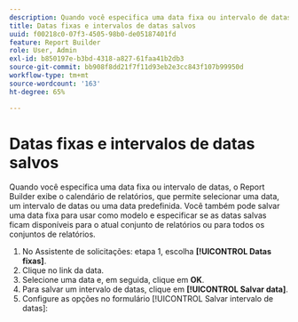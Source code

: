 ```yaml
---
description: Quando você especifica uma data fixa ou intervalo de datas, o Report Builder exibe o calendário de relatórios, que permite selecionar uma data, um intervalo de datas ou uma data predefinida. Você também pode salvar uma data fixa para usar como modelo e especificar se as datas salvas ficam disponíveis para o atual conjunto de relatórios ou para todos os conjuntos de relatórios.
title: Datas fixas e intervalos de datas salvos
uuid: f00218c0-07f3-4505-98b0-de05187401fd
feature: Report Builder
role: User, Admin
exl-id: b850197e-b3bd-4318-a827-61faa41b2db3
source-git-commit: bb908f8dd21f7f11d93eb2e3cc843f107b99950d
workflow-type: tm+mt
source-wordcount: '163'
ht-degree: 65%

---
```


# Datas fixas e intervalos de datas salvos

Quando você especifica uma data fixa ou intervalo de datas, o Report Builder exibe o calendário de relatórios, que permite selecionar uma data, um intervalo de datas ou uma data predefinida. Você também pode salvar uma data fixa para usar como modelo e especificar se as datas salvas ficam disponíveis para o atual conjunto de relatórios ou para todos os conjuntos de relatórios.

1. No Assistente de solicitações: etapa 1, escolha **[!UICONTROL Datas fixas]**.
1. Clique no link da data.
1. Selecione uma data e, em seguida, clique em **OK**.
1. Para salvar um intervalo de datas, clique em **[!UICONTROL Salvar data]**.
1. Configure as opções no formulário [!UICONTROL Salvar intervalo de datas]:
